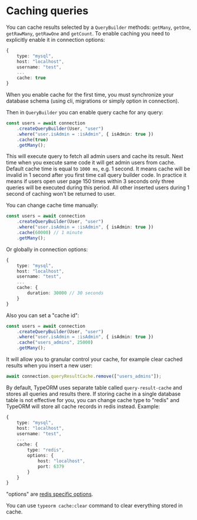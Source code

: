 # Caching queries

You can cache results selected by a `QueryBuilder` methods: `getMany`, `getOne`, `getRawMany`, `getRawOne`  and `getCount`.
To enable caching you need to explicitly enable it in connection options:

```typescript
{
    type: "mysql",
    host: "localhost",
    username: "test",
    ...
    cache: true
}
```

When you enable cache for the first time,
you must synchronize your database schema (using cli, migrations or simply option in connection).

Then in `QueryBuilder` you can enable query cache for any query:

```typescript
const users = await connection
    .createQueryBuilder(User, "user")
    .where("user.isAdmin = :isAdmin", { isAdmin: true })
    .cache(true)
    .getMany();
```

This will execute query to fetch all admin users and cache its result.
Next time when you execute same code it will get admin users from cache.
Default cache time is equal to `1000 ms`, e.g. 1 second.
It means cache will be invalid in 1 second after you first time call query builder code.
In practice it means if users open user page 150 times within 3 seconds only three queries will be executed during this period.
All other inserted users during 1 second of caching won't be returned to user.

You can change cache time manually:

```typescript
const users = await connection
    .createQueryBuilder(User, "user")
    .where("user.isAdmin = :isAdmin", { isAdmin: true })
    .cache(60000) // 1 minute
    .getMany();
```

Or globally in connection options:

```typescript
{
    type: "mysql",
    host: "localhost",
    username: "test",
    ...
    cache: {
        duration: 30000 // 30 seconds
    }
}
```

Also you can set a "cache id":

```typescript
const users = await connection
    .createQueryBuilder(User, "user")
    .where("user.isAdmin = :isAdmin", { isAdmin: true })
    .cache("users_admins", 25000)
    .getMany();
```

It will allow you to granular control your cache,
for example clear cached results when you insert a new user:

```typescript
await connection.queryResultCache.remove(["users_admins"]);
```


By default, TypeORM uses separate table called `query-result-cache` and stores all queries and results there.
If storing cache in a single database table is not effective for you, 
you can change cache type to "redis" and TypeORM will store all cache records in redis instead.
Example:

```typescript
{
    type: "mysql",
    host: "localhost",
    username: "test",
    ...
    cache: {
        type: "redis",
        options: {
            host: "localhost",
            port: 6379
        }
    }
}
```

"options" are [redis specific options](https://github.com/NodeRedis/node_redis#options-object-properties). 

You can use `typeorm cache:clear` command to clear everything stored in cache.
